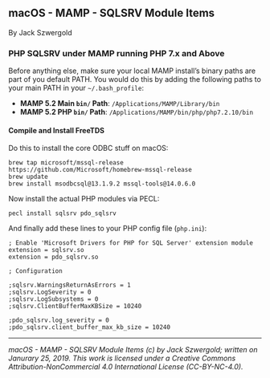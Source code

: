 ## macOS - MAMP - SQLSRV Module Items

By Jack Szwergold

### PHP SQLSRV under MAMP running PHP 7.x and Above

Before anything else, make sure your local MAMP install’s binary paths are part of you default PATH. You would do this by adding the following paths to your main PATH in your `~/.bash_profile`:

* **MAMP 5.2 Main `bin/` Path**: `/Applications/MAMP/Library/bin`
* **MAMP 5.2 PHP `bin/` Path**: `/Applications/MAMP/bin/php/php7.2.10/bin`

#### Compile and Install FreeTDS

Do this to install the core ODBC stuff on macOS:

	brew tap microsoft/mssql-release https://github.com/Microsoft/homebrew-mssql-release
	brew update
	brew install msodbcsql@13.1.9.2 mssql-tools@14.0.6.0

Now install the actual PHP modules via PECL:

	pecl install sqlsrv pdo_sqlsrv

And finally add these lines to your PHP config file (`php.ini`):

	; Enable 'Microsoft Drivers for PHP for SQL Server' extension module
	extension = sqlsrv.so
	extension = pdo_sqlsrv.so
	
	; Configuration
	
	;sqlsrv.WarningsReturnAsErrors = 1
	;sqlsrv.LogSeverity = 0
	;sqlsrv.LogSubsystems = 0
	;sqlsrv.ClientBufferMaxKBSize = 10240
	
	;pdo_sqlsrv.log_severity = 0
	;pdo_sqlsrv.client_buffer_max_kb_size = 10240

***

*macOS - MAMP - SQLSRV Module Items (c) by Jack Szwergold; written on Janurary 25, 2019. This work is licensed under a Creative Commons Attribution-NonCommercial 4.0 International License (CC-BY-NC-4.0).*